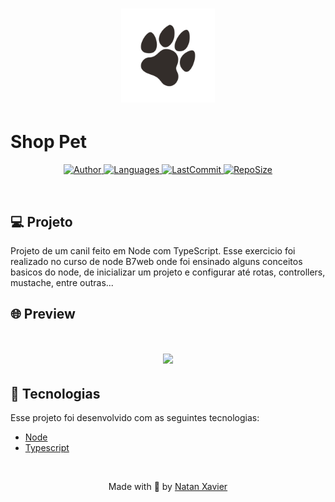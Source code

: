 <h1 align="center">
  <img alt="Barber" title="#delicinha" src="github/logo.png" width="150px" borderRadius="20px" />
</h1>

# Shop Pet

<p align="center">
  <a href="https://github.com/nataxaa">
    <img alt="Author" src="https://img.shields.io/badge/author-nataxaa-33A1F2?style=flat-square">
  </a>

  <a href="#">
    <img alt="Languages" src="https://img.shields.io/github/languages/count/nataxaa/ShopCanil-Node?color=33A1F2&style=flat-square">
  </a>

  <a href="https://github.com/nataxaa/BarberShop/commits/master">
    <img alt="LastCommit" src="https://img.shields.io/github/last-commit/nataxaa/ShopCanil-Node?color=33A1F2&style=flat-square">
  </a>

  <a href="#">
    <img alt="RepoSize" src="https://img.shields.io/github/repo-size/nataxaa/ShopCanil-Node?color=33A1F2&style=flat-square">
  </a>

</p>

<br />

## 💻 Projeto

Projeto de um canil feito em Node com TypeScript. Esse exercicio foi realizado no curso de node B7web onde foi ensinado alguns conceitos basicos do node, de 
inicializar um projeto e configurar até rotas, controllers, mustache, entre outras...
<br />

## 🌐 Preview

<h1 align="center">
    <img src="github/projeto_node.gif" />
</h1>

## 🚀 Tecnologias

Esse projeto foi desenvolvido com as seguintes tecnologias:

- [Node](https://nodejs.org/en/)
- [Typescript](https://www.typescriptlang.org/)


<br />



<p align="center">
  Made with 💙 by <a href="https://www.linkedin.com/in/natan-xavier-a266a0228/"> Natan Xavier </a>
</p>

